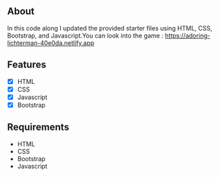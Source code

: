 
 
## About
In this code along I updated the provided starter files using HTML, CSS, Bootstrap, and Javascript.You can look into the game : https://adoring-lichterman-40e0da.netlify.app

## Features
- [x] HTML
- [x] CSS
- [x] Javascript
- [x] Bootstrap
## Requirements
* HTML
* CSS
* Bootstrap
* Javascript



